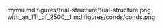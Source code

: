 mymu.md
figures/trial-structure/trial-structure.png
with_an_ITI_of_2500__1.md
figures/conds/conds.png
